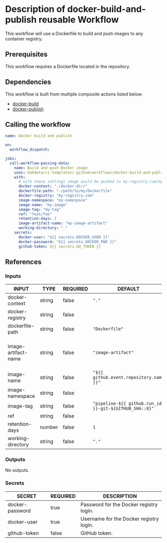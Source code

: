 # Description of docker-build-and-publish reusable Workflow

This workflow will use a Dockerfile to build and push images to any container registry.

## Prerequisites

This workflow requires a Dockerfile located in the repository.

## Dependencies

This workflow is built from multiple composite actions listed below:

- [docker-build](https://github.com/bakdata/ci-templates/tree/main/actions/docker-build)
- [docker-publish](https://github.com/bakdata/ci-templates/tree/main/actions/docker-publish)

## Calling the workflow

```yaml
name: Docker build and publish

on:
  workflow_dispatch:

jobs:
  call-workflow-passing-data:
    name: Build and push Docker image
    uses: bakdata/ci-templates/.github/workflows/docker-build-and-publish.yaml@main
    with:
      # with these settings image would be pushed to my-registry.com/my-namespace/my-image:my-tag
      docker-context: "./docker-dir/"
      dockerfile-path: "./path/to/my/Dockerfile"
      docker-registry: "my-registry.com"
      image-namespace: "my-namespace"
      image-name: "my-image"
      image-tag: "my-tag"
      ref: "feat/foo"
      retention-days: 2
      image-artifact-name: "my-image-artifact"
      working-directory: "."
    secrets:
      docker-user: "${{ secrets.DOCKER_USER }}"
      docker-password: "${{ secrets.DOCKER_PWD }}"
      github-token: ${{ secrets.GH_TOKEN }}
```

## References

### Inputs

<!-- AUTO-DOC-INPUT:START - Do not remove or modify this section -->

| INPUT               | TYPE   | REQUIRED | DEFAULT                                                | DESCRIPTION                                                                                                           |
| ------------------- | ------ | -------- | ------------------------------------------------------ | --------------------------------------------------------------------------------------------------------------------- |
| docker-context      | string | false    | `"."`                                                  | The docker context.                                                                                                   |
| docker-registry     | string | false    |                                                        | Host where the image should be pushed to.                                                                             |
| dockerfile-path     | string | false    | `"Dockerfile"`                                         | Path to the Dockerfile.                                                                                               |
| image-artifact-name | string | false    | `"image-artifact"`                                     | Name of the artifact that contains the Docker image.tar file to push, see https://github.com/actions/upload-artifact. |
| image-name          | string | false    | `"${{ github.event.repository.name }}"`                | Name of Docker image.                                                                                                 |
| image-namespace     | string | false    |                                                        | Namespace of Docker image.                                                                                            |
| image-tag           | string | false    | `"pipeline-${{ github.run_id }}-git-${GITHUB_SHA::8}"` | Tag of Docker image.                                                                                                  |
| ref                 | string | false    |                                                        | Ref name to checkout                                                                                                  |
| retention-days      | number | false    | `1`                                                    | Number of days the image artifact should be stored on GitHub.                                                         |
| working-directory   | string | false    | `"."`                                                  | Working directory for your Docker artifacts. (Default is .)                                                           |

<!-- AUTO-DOC-INPUT:END -->

### Outputs

<!-- AUTO-DOC-OUTPUT:START - Do not remove or modify this section -->

No outputs.

<!-- AUTO-DOC-OUTPUT:END -->

### Secrets

<!-- AUTO-DOC-SECRETS:START - Do not remove or modify this section -->

| SECRET          | REQUIRED | DESCRIPTION                             |
| --------------- | -------- | --------------------------------------- |
| docker-password | true     | Password for the Docker registry login. |
| docker-user     | true     | Username for the Docker registry login. |
| github-token    | false    | GitHub token.                           |

<!-- AUTO-DOC-SECRETS:END -->
